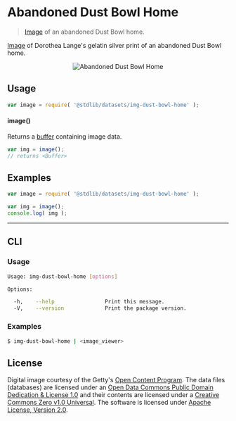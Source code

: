 # Abandoned Dust Bowl Home

> [Image][getty-src] of an abandoned Dust Bowl home.

<section class="intro">

[Image][getty-src] of Dorothea Lange's gelatin silver print of an abandoned Dust Bowl home.

<!-- <image align="center" src="./data/image.jpg" alt="Abandoned Dust Bowl Home"> -->

<div class="image" align="center">
    <img src="https://cdn.rawgit.com/stdlib-js/stdlib/c7e19fcdd510fff4f65ee916c785eb79d9b184e1/lib/node_modules/@stdlib/datasets/img-dust-bowl-home/data/image.jpg" alt="Abandoned Dust Bowl Home">
    <br>
</div>

<!-- </image> -->

<!-- </intro> -->


<section class="usage">

## Usage

``` javascript
var image = require( '@stdlib/datasets/img-dust-bowl-home' );
```

#### image()

Returns a [buffer][node-buffer] containing image data.

``` javascript
var img = image();
// returns <Buffer>
```

<!-- </usage> -->


<section class="examples">

<!-- TODO: more creative example. -->

## Examples

``` javascript
var image = require( '@stdlib/datasets/img-dust-bowl-home' );

var img = image();
console.log( img );
```

<!-- </examples> -->


---

<section class="cli">

## CLI

<section class="usage">

### Usage

``` bash
Usage: img-dust-bowl-home [options]

Options:

  -h,    --help                Print this message.
  -V,    --version             Print the package version.
```

<!-- </usage> -->


<section class="examples">

### Examples

``` bash
$ img-dust-bowl-home | <image_viewer>
```

<!-- </examples> -->

<!-- </cli> -->


<!-- <license> -->

## License

Digital image courtesy of the Getty's [Open Content Program][getty-open-content]. The data files (databases) are licensed under an [Open Data Commons Public Domain Dedication & License 1.0][pddl-1.0] and their contents are licensed under a [Creative Commons Zero v1.0 Universal][cc0]. The software is licensed under [Apache License, Version 2.0][apache-license].

<!-- </license> -->


<section class="links">

[getty-open-content]: http://www.getty.edu/about/opencontent.html
[pddl-1.0]: http://opendatacommons.org/licenses/pddl/1.0/
[cc0]: https://creativecommons.org/publicdomain/zero/1.0
[apache-license]: https://www.apache.org/licenses/LICENSE-2.0

[getty-src]: http://www.getty.edu/art/collection/objects/128362/dorothea-lange-abandoned-dust-bowl-home-american-about-1935-1940/

[node-buffer]: https://nodejs.org/api/buffer.html

<!-- </links> -->
